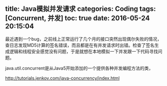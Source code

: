 title: Java模拟并发请求
categories: Coding
tags: [Concurrent, 并发]
toc: true
date: 2016-05-24 20:15:04
---

最近遇到一个bug，之前线上正常运行了几个月的接口突然出现偶尔失败的情况，查日志发现MD5计算的签名错误，而且都是在有并发请求时出错。检查了签名生成逻辑和线程安全感觉没有问题，于是就想在本地模拟一下并发跟一下代码寻找问题。 <!-- more -->

java.util.concurrent是从Java5开始添加的一个提供各种并发编程方法的类，


http://tutorials.jenkov.com/java-concurrency/index.html